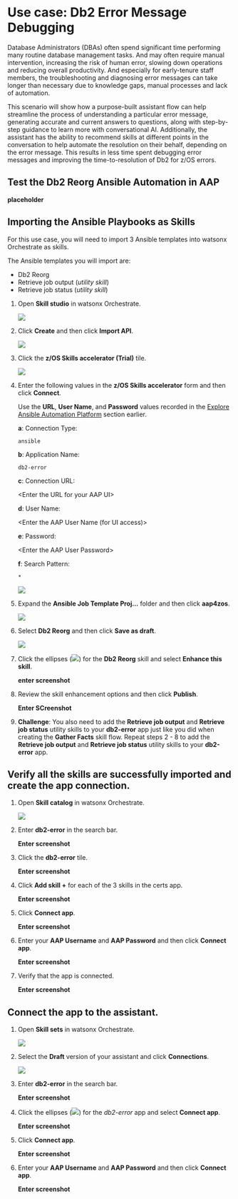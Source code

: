  # Use case: Db2 Error Message Debugging

 Database Administrators (DBAs) often spend significant time performing many routine database management tasks. And may often require manual intervention, increasing the risk of human error, slowing down operations and reducing overall productivity. And especially for early-tenure staff members, the troubleshooting and diagnosing error messages can take longer than necessary due to knowledge gaps, manual processes and lack of automation. 

 This scenario will show how a purpose-built assistant flow can help streamline the process of understanding a particular error message, generating accurate and current answers to questions, along with step-by-step guidance to learn more with conversational AI. Additionally, the assistant has the ability to recommend skills at different points in the conversation to help automate the resolution on their behalf, depending on the error message. This results in less time spent debugging error messages and improving the time-to-resolution of Db2 for z/OS errors.

 ## Test the Db2 Reorg Ansible Automation in AAP

 **placeholder**

 ## Importing the Ansible Playbooks as Skills

 For this use case, you will need to import 3 Ansible templates into watsonx Orchestrate as skills. 

 The Ansible templates you will import are:

 - Db2 Reorg
 - Retrieve job output (*utility skill*)
 - Retrieve job status (*utility skill*)

1. Open **Skill studio** in watsonx Orchestrate.
    
    ![](_attachments/c-skill-1a.png)

2. Click **Create** and then click **Import API**.

    ![](_attachments/c-skill-2a.png)

3. Click the **z/OS Skills accelerator (Trial)** tile.

    ![](_attachments/c-skill-3a.png)

4. Enter the following values in the **z/OS Skills accelerator** form and then click **Connect**.

    Use the **URL**, **User Name**, and **Password** values recorded in the [Explore Ansible Automation Platform](../../skills/exploreAAP.md) section earlier.

    **a**: Connection Type: 
    ```
    ansible
    ```

    **b**: Application Name: 
    ```
    db2-error
    ```

    **c**: Connection URL: 
    
    <Enter the URL for your AAP UI\>

    **d**: User Name: 
    
    <Enter the AAP User Name (for UI access)\>

    **e**: Password:
    
    <Enter the AAP User Password\>

    **f**: Search Pattern: 
    ```
    *
    ```

    ![](_attachments/db2-1.png)

    


5. Expand the **Ansible Job Template Proj...** folder and then click **aap4zos**.

    ![](_attachments/c-skill-5a.png)

6. Select **Db2 Reorg** and then click **Save as draft**.

    ![](_attachments/db-2.png)

7. Click the ellipses (![](../_attachments/ellipsesIcon.png)) for the **Db2 Reorg** skill and select **Enhance this skill**.

    **enter screenshot**

8.  Review the skill enhancement options and then click **Publish**.

    **Enter SCreenshot**

9.  **Challenge**: You also need to add the **Retrieve job output** and **Retrieve job status** utility skills to your **db2-error** app just like you did when creating the **Gather Facts** skill flow. Repeat steps 2 - 8 to add the **Retrieve job output** and **Retrieve job status** utility skills to your **db2-error** app. 


## Verify all the skills are successfully imported and create the app connection.

1. Open **Skill catalog** in watsonx Orchestrate.

    ![](_attachments/c-skill-9a.png)

2. Enter **db2-error** in the search bar.

    **Enter screenshot**

3. Click the **db2-error** tile.

    **Enter screenshot**

4. Click **Add skill +** for each of the 3 skills in the certs app.

    **Enter screenshot**

5. Click **Connect app**.

    **Enter screenshot**

6. Enter your **AAP Username** and **AAP Password** and then click **Connect app**.

    **Enter screenshot**

7. Verify that the app is connected.

    **Enter screenshot**

## Connect the app to the assistant.

1. Open **Skill sets** in watsonx Orchestrate.

    ![](_attachments/c-app-1.png)

2. Select the **Draft** version of your assistant and click **Connections**.

    ![](_attachments/c-app-2.png)

3. Enter **db2-error** in the search bar.

    **Enter screenshot**

4. Click the ellipses (![](../_attachments/ellipsesIcon.png)) for the *db2-error* app and select **Connect app**.

    **Enter screenshot**

5. Click **Connect app**.

    **Enter screenshot**

6. Enter your **AAP Username** and **AAP Password** and then click **Connect app**.

    **Enter screenshot**